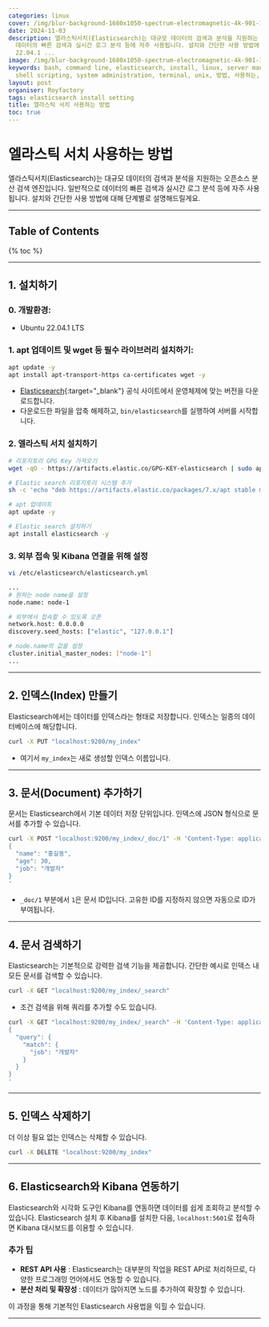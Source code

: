 ```yaml
---
categories: linux
cover: /img/blur-background-1680x1050-spectrum-electromagnetic-4k-901-1.jpg
date: 2024-11-03
description: 엘라스틱서치(Elasticsearch)는 대규모 데이터의 검색과 분석을 지원하는 오픈소스 분산 검색 엔진입니다. 일반적으로
  데이터의 빠른 검색과 실시간 로그 분석 등에 자주 사용됩니다. 설치와 간단한 사용 방법에 대해 단계별로 설명해드릴게요. --- - Ubuntu
  22.04.1 ...
image: /img/blur-background-1680x1050-spectrum-electromagnetic-4k-901-1.jpg
keywords: bash, command line, elasticsearch, install, linux, server management, setting,
  shell scripting, system administration, terminal, unix, 방법, 사용하는, 서치, 엘라스틱
layout: post
organiser: Royfactory
tags: elasticsearch install setting
title: 엘라스틱 서치 사용하는 방법
toc: true
---
```


# 엘라스틱 서치 사용하는 방법

엘라스틱서치(Elasticsearch)는 대규모 데이터의 검색과 분석을 지원하는 오픈소스 분산 검색 엔진입니다. 일반적으로 데이터의 빠른 검색과 실시간 로그 분석 등에 자주 사용됩니다. 설치와 간단한 사용 방법에 대해 단계별로 설명해드릴게요.

---
## Table of Contents

{% toc %}

---

## 1. 설치하기

### 0. 개발환경:

- Ubuntu 22.04.1 LTS

### 1. apt 업데이트 및 wget 등 필수 라이브러리 설치하기:

```bash
apt update -y
apt install apt-transport-https ca-certificates wget -y
```

- [Elasticsearch](https://www.elastic.co/kr/downloads/elasticsearch){:target="_blank"} 공식 사이트에서 운영체제에 맞는 버전을 다운로드합니다.
- 다운로드한 파일을 압축 해제하고, `bin/elasticsearch`를 실행하여 서버를 시작합니다.

### 2. 엘라스틱 서치 설치하기

```bash
# 리포지토리 GPG Key 가져오기
wget -qO - https://artifacts.elastic.co/GPG-KEY-elasticsearch | sudo apt-key add -

# Elastic search 리포지토리 시스템 추가
sh -c 'echo "deb https://artifacts.elastic.co/packages/7.x/apt stable main" > /etc/apt/sources.list.d/elastic-7.x.list'

# apt 업데이트
apt update -y

# Elastic search 설치하기
apt install elasticsearch -y
```

### 3. 외부 접속 및 Kibana 연결을 위해 설정

```bash
vi /etc/elasticsearch/elasticsearch.yml

...
# 원하는 node name을 설정
node.name: node-1

# 외부에서 접속할 수 있도록 오픈
network.host: 0.0.0.0
discovery.seed_hosts: ["elastic", "127.0.0.1"]

# node.name의 값을 설정
cluster.initial_master_nodes: ["node-1"]
...
```

---

## 2. 인덱스(Index) 만들기

Elasticsearch에서는 데이터를 인덱스라는 형태로 저장합니다. 인덱스는 일종의 데이터베이스에 해당합니다.

```bash
curl -X PUT "localhost:9200/my_index"
```

- 여기서 `my_index`는 새로 생성할 인덱스 이름입니다.

---

## 3. 문서(Document) 추가하기

문서는 Elasticsearch에서 기본 데이터 저장 단위입니다. 인덱스에 JSON 형식으로 문서를 추가할 수 있습니다.

```bash
curl -X POST "localhost:9200/my_index/_doc/1" -H 'Content-Type: application/json' -d'
{
  "name": "홍길동",
  "age": 30,
  "job": "개발자"
}
'
```

- `_doc/1` 부분에서 `1`은 문서 ID입니다. 고유한 ID를 지정하지 않으면 자동으로 ID가 부여됩니다.

---

## 4. 문서 검색하기

Elasticsearch는 기본적으로 강력한 검색 기능을 제공합니다. 간단한 예시로 인덱스 내 모든 문서를 검색할 수 있습니다.

```bash
curl -X GET "localhost:9200/my_index/_search"
```

- 조건 검색을 위해 쿼리를 추가할 수도 있습니다.

```bash
curl -X GET "localhost:9200/my_index/_search" -H 'Content-Type: application/json' -d'
{
  "query": {
    "match": {
      "job": "개발자"
    }
  }
}
'
```

---

## 5. 인덱스 삭제하기

더 이상 필요 없는 인덱스는 삭제할 수 있습니다.

```bash
curl -X DELETE "localhost:9200/my_index"
```

---

## 6. Elasticsearch와 Kibana 연동하기

Elasticsearch와 시각화 도구인 Kibana를 연동하면 데이터를 쉽게 조회하고 분석할 수 있습니다. Elasticsearch 설치 후 Kibana를 설치한 다음, `localhost:5601`로 접속하면 Kibana 대시보드를 이용할 수 있습니다.

### 추가 팁

- **REST API 사용** : Elasticsearch는 대부분의 작업을 REST API로 처리하므로, 다양한 프로그래밍 언어에서도 연동할 수 있습니다.
- **분산 처리 및 확장성** : 데이터가 많아지면 노드를 추가하여 확장할 수 있습니다.

이 과정을 통해 기본적인 Elasticsearch 사용법을 익힐 수 있습니다.

---